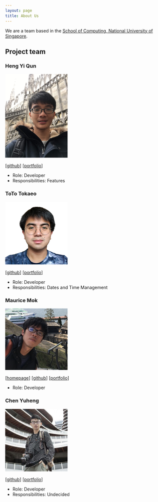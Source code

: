 ```yaml
---
layout: page
title: About Us
---
```


We are a team based in the [School of Computing, National University of Singapore](http://www.comp.nus.edu.sg).

## Project team


### Heng Yi Qun

<img src="images/yiqun.png" width="200px">

[[github](http://github.com/hengyiqun)]
[[portfolio]()]

* Role: Developer
* Responsibilities: Features


### ToTo Tokaeo

<img src="images/totoyoyo.png" width="200px">

[[github](http://github.com/totoyoyo)]
[[portfolio](team/totoyoyo.md)]

* Role: Developer
* Responsibilities: Dates and Time Management

### Maurice Mok

<img src="images/maurice2n97.png" width="200px">

[[homepage](https://github.com/Maurice2n97)]
[[github](https://github.com/Maurice2n97)]
[[portfolio](Maurice)]

* Role: Developer


### Chen Yuheng

<img src="images/skinnychenpi.png" width="200px">

[[github](http://github.com/skinnychenpi)]
[[portfolio](team/skinnychenpi.md)]

* Role: Developer
* Responsibilities: Undecided



